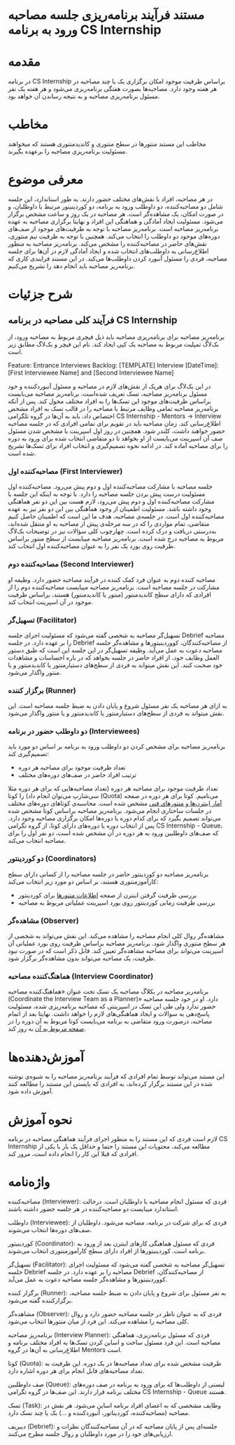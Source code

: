 # مستند فرآیند برنامه‌ریزی جلسه مصاحبه ورود به برنامه CS Internship

# مقدمه
در برنامه CS Internship براساس ظرفیت موجود امکان برگزاری یک یا چند مصاحبه در هر هفته وجود دارد. مصاحبه‌ها بصورت هفتگی برنامه‌ریزی می‌شود و هر هفته یک نفر مسئول برنامه‌ریزی مصاحبه و به نتیجه رساندن آن خواهد بود.

# مخاطب
مخاطب این مستند منتورها در سطح منتوری و کاندیدمنتوری هستند که میخواهند مسئولیت برنامه‌ریزی مصاحبه را برعهده بگیرند. 

# معرفی موضوع

در هر مصاحبه، افراد با نقش‌های مختلف حضور دارند. به طور استاندارد، این جلسه شامل دو مصاحبه‌کننده، دو داوطلب ورود به برنامه، دو کوردینیتور مرتبط با داوطلبان، و در صورت امکان، یک مشاهده‌گر است. هر مصاحبه در یک روز و ساعت مشخص برگزار می‌شود. مسئولیت ایجاد آمادگی و هماهنگی این افراد و نهایتا برگزاری مصاحبه به عهده برنامه‌ریز مصاحبه است. برنامه‌ریز مصاحبه با توجه به ظرفیت‌های موجود از صف‌های دوره‌های موجود دو داوطلب را انتخاب می‌کند. همچنین با توجه به ظرفیت تیم منتوری، نقش‌های حاضر در مصاحبه‌کننده‌ را مشخص می‌کند. برنامه‌ریز مصاحبه به منظور اطلاع‌رسانی به داوطلب‌های انتخاب شده و ایجاد آمادگی لازم در آن‌ها برای جلسه مصاحبه، فردی را مسئول آنبورد‌ کردن داوطلب‌ها می‌کند. 
در این مستند فرایندی کاری که برنا‌مه‌ریز مصاحبه باید انجام دهد را تشریح می‌کنیم.

# شرح جزئیات

## فرآیند کلی مصاحبه در برنامه CS Internship
برنامه‌ریز مصاحبه برای برنامه‌ریزی مصاحبه باید ذیل فیچری مربوط به مصاحبه ورود، از بک‌لاگ تمپلیت مربوط به مصاحبه یک کپی ایجاد کند. نام این فیچر و بک‌لاگ مطابق زیر است.

Feature: Entrance Interviews
Backlog: [TEMPLATE] Interview [DateTime]: [First Interviewee Name] and [Second Interviewee Name] 

در این بک‌لاگ برای هریک از نقش‌های لازم در مصاحبه و مسئول آنبوردکننده و خود مسئول برنامه‌ریز مصاحبه، تسک تعریف شده‌است.
برنامه‌ریز مصاحبه می‌بایست براساس ظرفیت‌های موجود این تسک‌ها را به افراد مختلف محول کند. پس از آنکه برنامه‌ریز مصاحبه تمامی وظایف مرتبط با مصاحبه را در قالب تسک به افراد مشخص اختصاص داد، باید به آن‌ها در گروه تلگرامی CS Internship - Mentors -> Interview اطلاع‌رسانی کند. زمان مصاحبه باید در تقویم برای تمامی افرادی که در جلسه مصاحبه حضور خواهند داشت، کلندر شود. همچنین در روز اول اسپرینت با مشخص شدن مسئول صف آن اسپرینت می‌بایست از او بخواهد تا دو متقاضی انتخاب شده برای ورود به دوره را برای مصاحبه آماده‌ کند.
در ادامه نحوه تصمیم‌گیری و انتخاب افراد برای تسک‌ها تشریح شده است.

### مصاحبه‌کننده اول (First Interviewer)
جلسه مصاحبه با مشارکت مصاحبه‌کننده اول و دوم پیش‌ می‌رود. مصاحبه‌کننده اول مسئولیت درست پیش بردن جلسه مصاحبه را دارد. با توجه به اینکه این جلسه با مشارکت مصاحبه‌کننده اول و دوم پیش می‌رود،‌ لازم هست بین این دو نفر هماهنگی وجود داشته باشد. مسئولیت اطمینان از وجود هماهنگی بین این دو نفر نیز به عهده مصاحبه‌کننده اول است. 
در جلسه‌ی مصاحبه، هدف ما این است که اطمینان حاصل کنیم متقاضی، تمام مواردی را که در سه مرحله‌ی پیش از مصاحبه به او منتقل شده‌اند، به‌درستی دریافت و درک کرده است.
چهارچوب کلی سؤالات نیز در توضیحات بک‌لاگ مربوط به مصاحبه درج شده است.
برنامه‌ریز مصاحبه میبایست از سطح منتور براساس ظرفیت روی بورد یک نفر را به عنوان مصاحبه‌کننده اول انتخاب کند.

### مصاحبه‌کننده دوم (Second Interviewer)
مصاحبه کننده دوم به عنوان فرد کمک کننده در فرآیند مصاحبه حضور دارد. وظیفه او مشارکت در جلسه مصاحبه است.
 برنامه‌ریز مصاحبه میبایست مصاحبه‌کننده دوم را از افرادی که دارای سطح کاندید‌منتور (منتور یا کاندیدمنتور) هستند، براساس ظرفیت موجود در آن اسپرینت انتخاب کند.

### تسهیل‌گر (Facilitator)
تسهیل‌گر مصاحبه به شخصی گفته می‌شود که مسئولیت اجرای جلسه Debrief مصاحبه را بر عهده دارد. در جلسه Debrief از مصاحبه‌کنندگان، کووردینیتورها و مشاهده‌گر جلسه مصاحبه دعوت به عمل می‌آید. وظیفه تسهیل‌گر در این جلسه این است که طبق دستور العمل وظایف خود، از افراد حاضر در جلسه بخواهد که در باره احساسات و مشاهدات خود صحبت کنند. این نقش میتواند به فردی از سطح‌های دستیارمنتور یا کاندیدمنتور و یا منتور واگذار می‌شود.

### برگزار کننده (Runner)
به ازای هر مصاحبه یک نفر مسئول شروع و پایان دادن به ضبط جلسه مصاحبه است. این نقش میتواند به فردی از سطح‌های دستیارمنتور یا کاندیدمنتور و یا منتور واگذار می‌شود.

### دو داوطلب حضور در برنامه (Interviewees)
برنامه‌ریز مصاحبه برای مشخص کردن دو داوطلب ورود به برنامه بر اساس دو مورد باید تصمیم‌گیری کند:
  - تعداد ظرفیت موجود برای مصاحبه هر دوره
  - ترتیب افراد حاضر در صف‌های دوره‌های مختلف

تعداد ظرفیت موجود برای مصاحبه هر دوره (تعداد مصاحبه‌هایی که برای هر دوره مثلا سی‌شارپ می‌توان انجام داد) را کوتا (Quota) می‌نامیم. کوتا برای هر دوره در صفحه [آمار اینترن‌ها و منتورهای فنی](https://onedrive.live.com/view.aspx?resid=A9B215A332F3E600%21392628&id=documents&wd=target%28Mentors%27%20Info.one%7C0D288A60-6B0B-4B53-9631-BAA46BD790A9%2FInterns%20%26%20Technical%20Mentors%20per%20Course%7C2CA154B3-C056-476D-8345-2420F1879AC0%2F%29) مشخص شده است. محاسبه‌ی کوتاهای دوره‌های مختلف در جلسات ساختاری انجام می‌شود. برنامه‌ریز مصاحبه براساس کوتا مشخص شده می‌تواند تصمیم بگیرد که برای کدام دوره یا دوره‌ها امکان برگزاری مصاحبه وجود دارد. پس از انتخاب دوره یا دوره‌های دارای کوتا، از گروه تگرامی CS Internship - Queue،‌ که صف‌های داوطلبین ورود به هر دوره در آن مشخص شده است،‌ دو نفر اول را برای مصاحبه انتخاب می‌کند.

### دو کوردینتور (Coordinators)
برنامه‌ریز مصاحبه دو کوردینتور حاضر در جلسه مصاحبه را از کسانی دارای سطح کارآموزمنتوری هستند، بر اساس دو مورد زیر انتخاب می‌کند:
  - بررسی ظرفیت گرفتن اینترن از صفحه [اطلاعات منتورها](https://onedrive.live.com/view.aspx?resid=A9B215A332F3E600%21392628&id=documents&wd=target%28Mentors%27%20Info.one%7C0D288A60-6B0B-4B53-9631-BAA46BD790A9%2FMentors%27%20Info%7C8FAEF09B-ED63-46F7-AF4E-26E8FA94988B%2F%29) برای کوردینتور
  - بررسی ظرفیت زمانی کوردینتور روی بورد اسپرینت عملیاتی مربوط به مصاحبه

### مشاهده‌گر (Observer)
مشاهده‌گر روال کلی انجام مصاحبه را مشاهده می‌کند. این نقش می‌تواند به شخصی از هر سطح منتوری واگذار شود. برنامه‌ریز مصاحبه براساس ظرفیت روی بورد عملیاتی آن اسپرینت می‌تواند برای مصاحبه مشاهده‌گر تعیین کند. قابل ذکر است که در صورت نبود ظرفیت، یک مصاحبه می‌تواند بدون مشاهده‌گر برگزار شود.

### هماهنگ‌کننده مصاحبه (Interview Coordinator)
برنامه‌ریز مصاحبه در بکلاگ مصاحبه یک تسک تحت عنوان «هماهنگ‌کننده مصاحبه (Coordinate the Interview Team as a Planner)» دارد. او در خود جلسه مصاحبه حضور ندارد ولی طی این تسک در اسپرینتی که مصاحبه برنامه‌ریزی شده، مسئولیت پاسخ‌دهی به سوالات و ایجاد هماهنگی‌های لازم را خواهد داشت. نهایتا بعد از اتمام مصاحبه، درصورت ورود متقاضی به برنامه می‌بایست کوتا مربوط به آن دوره را در [صفحه مربوط به آن](https://onedrive.live.com/view.aspx?resid=A9B215A332F3E600%21392628&id=documents&wd=target%28Mentors%27%20Info.one%7C0D288A60-6B0B-4B53-9631-BAA46BD790A9%2FInterns%20%26%20Technical%20Mentors%20per%20Course%7C2CA154B3-C056-476D-8345-2420F1879AC0%2F%29) به روز کند.


# آموزش‌دهنده‌ها

این مستند می‌تواند توسط تمام افرادی که فرآیند برنامه‌ریز مصاحبه را به شیوه‌‌ی نوشته شده در این مستند برگزار کرده‌اند، به افرادی که بایستی این مستند را مطالعه کنند آموزش داده شود.

# نحوه آموزش

لازم است فردی که این مستند را به منظور اجرای فرآیند هماهنگی مصاحبه در برنامه CS Internship مطالعه می‌کند، محتویات این مستند را حتما و حداقل یک بار با یکی از افرادی که قبلا این کار را انجام داده است، مرور کند.

# واژه‌نامه

مصاحبه‌کننده (Interviewer): فردی که مسئول انجام مصاحبه با داوطلبان است. درحالت استاندارد میبایست دو مصاحبه‌کننده در هر جلسه حضور داشته باشند.

داوطلب (Interviewee): فردی که برای شرکت در برنامه، مصاحبه می‌شود. داوطلبان از صف‌های دوره‌ها انتخاب می‌شوند.

کوردینیتور (Coordinator): فردی که مسئول هماهنگی کارهای اینترن بعد از ورود به برنامه است. کوردینیتورها از افراد دارای سطح کارآموزمنتوری انتخاب می‌شوند.

تسهیل‌گر (Facilitator): تسهیل‌گر مصاحبه به شخصی گفته می‌شود که مسئولیت اجرای جلسه Debrief مصاحبه را بر عهده دارد. در جلسه Debrief از مصاحبه‌کنندگان، کووردینیتورها و مشاهده‌گر جلسه مصاحبه دعوت به عمل می‌آید.

برگزار کننده (Runner): به نفر مسئول  برای شروع و پایان دادن به ضبط جلسه مصاحبه، برگزارکننده گفته می‌شود.

مشاهده‌گر (Observer): فردی که به عنوان ناظر در جلسه مصاحبه حضور دارد و روال کلی مصاحبه را مشاهده می‌کند. این فرد از میان منتورها انتخاب می‌شود.

برنامه‌ریز مصاحبه (Interview Planner): فردی که مسئول برنامه‌ریزی، هماهنگی مصاحبه‌ است. این فرد مسئول ساخت و اساین کردن تسک‌ها به افراد مختلف برنامه و اطلاع‌رسانی به آن‌ها در گروه Mentors است.

کوتا (Quota): ظرفیت مشخص شده برای تعداد مصاحبه‌ها در یک دوره. این ظرفیت به تعداد مصاحبه‌های قابل انجام برای هر دوره اشاره دارد.

صف داوطلبین (Queue): لیستی از داوطلب‌ها که برای ورود به برنامه در صف دوره‌های مختلف برنامه قرار دارند. این صف‌ها در گروه تگرامی CS Internship - Queue هستند.

تسک (Task): وظایف مشخصی که به اعضای افراد برنامه اساین می‌شود. هر نقش در مصاحبه (مصاحبه‌کننده، کوردیناتور، آنبوردکننده و ...) یک یا چند تسک دارد.

دیبریف (Debrief): جلسه‌ای پس از پایان مصاحبه که در آن مصاحبه‌کنندگان نظرات و ارزیابی‌های خود را در مورد داوطلبان و روال جلسه مطرح می‌کنند.



